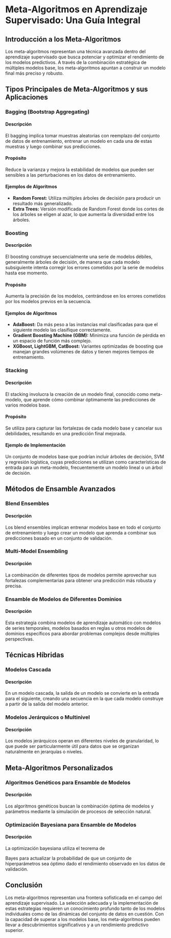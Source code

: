 # Meta-Algoritmos en Aprendizaje Supervisado: Una Guía Integral

## Introducción a los Meta-Algoritmos

Los meta-algoritmos representan una técnica avanzada dentro del aprendizaje supervisado que busca potenciar y optimizar el rendimiento de los modelos predictivos. A través de la combinación estratégica de múltiples modelos base, los meta-algoritmos apuntan a construir un modelo final más preciso y robusto.

## Tipos Principales de Meta-Algoritmos y sus Aplicaciones

### Bagging (Bootstrap Aggregating)

#### Descripción

El bagging implica tomar muestras aleatorias con reemplazo del conjunto de datos de entrenamiento, entrenar un modelo en cada una de estas muestras y luego combinar sus predicciones.

#### Propósito

Reduce la varianza y mejora la estabilidad de modelos que pueden ser sensibles a las perturbaciones en los datos de entrenamiento.

#### Ejemplos de Algoritmos

- **Random Forest:** Utiliza múltiples árboles de decisión para producir un resultado más generalizado.
- **Extra Trees:** Versión modificada de Random Forest donde los cortes de los árboles se eligen al azar, lo que aumenta la diversidad entre los árboles.

### Boosting

#### Descripción

El boosting construye secuencialmente una serie de modelos débiles, generalmente árboles de decisión, de manera que cada modelo subsiguiente intenta corregir los errores cometidos por la serie de modelos hasta ese momento.

#### Propósito

Aumenta la precisión de los modelos, centrándose en los errores cometidos por los modelos previos en la secuencia.

#### Ejemplos de Algoritmos

- **AdaBoost:** Da más peso a las instancias mal clasificadas para que el siguiente modelo las clasifique correctamente.
- **Gradient Boosting Machine (GBM):** Minimiza una función de pérdida en un espacio de función más complejo.
- **XGBoost, LightGBM, CatBoost:** Variantes optimizadas de boosting que manejan grandes volúmenes de datos y tienen mejores tiempos de entrenamiento.

### Stacking

#### Descripción

El stacking involucra la creación de un modelo final, conocido como meta-modelo, que aprende cómo combinar óptimamente las predicciones de varios modelos base.

#### Propósito

Se utiliza para capturar las fortalezas de cada modelo base y cancelar sus debilidades, resultando en una predicción final mejorada.

#### Ejemplo de Implementación

Un conjunto de modelos base que podrían incluir árboles de decisión, SVM y regresión logística, cuyas predicciones se utilizan como características de entrada para un meta-modelo, frecuentemente un modelo lineal o un árbol de decisión.

## Métodos de Ensamble Avanzados

### Blend Ensembles

#### Descripción

Los blend ensembles implican entrenar modelos base en todo el conjunto de entrenamiento y luego crear un modelo que aprenda a combinar sus predicciones basado en un conjunto de validación.

### Multi-Model Ensembling

#### Descripción

La combinación de diferentes tipos de modelos permite aprovechar sus fortalezas complementarias para obtener una predicción más robusta y precisa.

### Ensamble de Modelos de Diferentes Dominios

#### Descripción

Esta estrategia combina modelos de aprendizaje automático con modelos de series temporales, modelos basados en reglas u otros modelos de dominios específicos para abordar problemas complejos desde múltiples perspectivas.

## Técnicas Híbridas

### Modelos Cascada

#### Descripción

En un modelo cascada, la salida de un modelo se convierte en la entrada para el siguiente, creando una secuencia en la que cada modelo construye a partir de la salida del modelo anterior.

### Modelos Jerárquicos o Multinivel

#### Descripción

Los modelos jerárquicos operan en diferentes niveles de granularidad, lo que puede ser particularmente útil para datos que se organizan naturalmente en jerarquías o niveles.

## Meta-Algoritmos Personalizados

### Algoritmos Genéticos para Ensamble de Modelos

#### Descripción

Los algoritmos genéticos buscan la combinación óptima de modelos y parámetros mediante la simulación de procesos de selección natural.

### Optimización Bayesiana para Ensamble de Modelos

#### Descripción

La optimización bayesiana utiliza el teorema de

 Bayes para actualizar la probabilidad de que un conjunto de hiperparámetros sea óptimo dado el rendimiento observado en los datos de validación.

## Conclusión

Los meta-algoritmos representan una frontera sofisticada en el campo del aprendizaje supervisado. La selección adecuada y la implementación de estas estrategias requieren un conocimiento profundo tanto de los modelos individuales como de las dinámicas del conjunto de datos en cuestión. Con la capacidad de superar a los modelos base, los meta-algoritmos pueden llevar a descubrimientos significativos y a un rendimiento predictivo superior.
